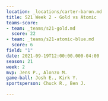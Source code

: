 ```yaml
---
location: _locations/carter-baron.md
title: S21 Week 2 - Gold vs Atomic
teams-score:
- team: _teams/s21-gold.md
  score: 22
- team: _teams/s21-atomic-blue.md
  score: 6
field: "1"
date: 2021-09-19T12:00:00.000-04:00
season: 21
week: 2
mvp: Jens P., Alonzo M.
game-ball: Josh E., Kirk Y.
sportsperson: Chuck R., Ben J.

---
```

